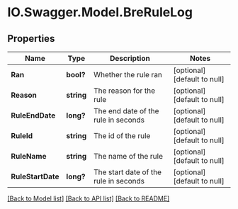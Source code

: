 # IO.Swagger.Model.BreRuleLog
## Properties

Name | Type | Description | Notes
------------ | ------------- | ------------- | -------------
**Ran** | **bool?** | Whether the rule ran | [optional] [default to null]
**Reason** | **string** | The reason for the rule | [optional] [default to null]
**RuleEndDate** | **long?** | The end date of the rule in seconds | [optional] [default to null]
**RuleId** | **string** | The id of the rule | [optional] [default to null]
**RuleName** | **string** | The name of the rule | [optional] [default to null]
**RuleStartDate** | **long?** | The start date of the rule in seconds | [optional] [default to null]

[[Back to Model list]](../README.md#documentation-for-models) [[Back to API list]](../README.md#documentation-for-api-endpoints) [[Back to README]](../README.md)


